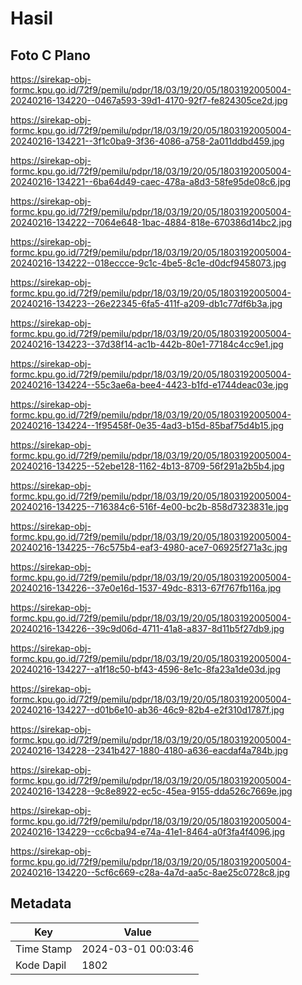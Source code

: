 # Hasil

## Foto C Plano

https://sirekap-obj-formc.kpu.go.id/72f9/pemilu/pdpr/18/03/19/20/05/1803192005004-20240216-134220--0467a593-39d1-4170-92f7-fe824305ce2d.jpg

https://sirekap-obj-formc.kpu.go.id/72f9/pemilu/pdpr/18/03/19/20/05/1803192005004-20240216-134221--3f1c0ba9-3f36-4086-a758-2a011ddbd459.jpg

https://sirekap-obj-formc.kpu.go.id/72f9/pemilu/pdpr/18/03/19/20/05/1803192005004-20240216-134221--6ba64d49-caec-478a-a8d3-58fe95de08c6.jpg

https://sirekap-obj-formc.kpu.go.id/72f9/pemilu/pdpr/18/03/19/20/05/1803192005004-20240216-134222--7064e648-1bac-4884-818e-670386d14bc2.jpg

https://sirekap-obj-formc.kpu.go.id/72f9/pemilu/pdpr/18/03/19/20/05/1803192005004-20240216-134222--018eccce-9c1c-4be5-8c1e-d0dcf9458073.jpg

https://sirekap-obj-formc.kpu.go.id/72f9/pemilu/pdpr/18/03/19/20/05/1803192005004-20240216-134223--26e22345-6fa5-411f-a209-db1c77df6b3a.jpg

https://sirekap-obj-formc.kpu.go.id/72f9/pemilu/pdpr/18/03/19/20/05/1803192005004-20240216-134223--37d38f14-ac1b-442b-80e1-77184c4cc9e1.jpg

https://sirekap-obj-formc.kpu.go.id/72f9/pemilu/pdpr/18/03/19/20/05/1803192005004-20240216-134224--55c3ae6a-bee4-4423-b1fd-e1744deac03e.jpg

https://sirekap-obj-formc.kpu.go.id/72f9/pemilu/pdpr/18/03/19/20/05/1803192005004-20240216-134224--1f95458f-0e35-4ad3-b15d-85baf75d4b15.jpg

https://sirekap-obj-formc.kpu.go.id/72f9/pemilu/pdpr/18/03/19/20/05/1803192005004-20240216-134225--52ebe128-1162-4b13-8709-56f291a2b5b4.jpg

https://sirekap-obj-formc.kpu.go.id/72f9/pemilu/pdpr/18/03/19/20/05/1803192005004-20240216-134225--716384c6-516f-4e00-bc2b-858d7323831e.jpg

https://sirekap-obj-formc.kpu.go.id/72f9/pemilu/pdpr/18/03/19/20/05/1803192005004-20240216-134225--76c575b4-eaf3-4980-ace7-06925f271a3c.jpg

https://sirekap-obj-formc.kpu.go.id/72f9/pemilu/pdpr/18/03/19/20/05/1803192005004-20240216-134226--37e0e16d-1537-49dc-8313-67f767fb116a.jpg

https://sirekap-obj-formc.kpu.go.id/72f9/pemilu/pdpr/18/03/19/20/05/1803192005004-20240216-134226--39c9d06d-4711-41a8-a837-8d11b5f27db9.jpg

https://sirekap-obj-formc.kpu.go.id/72f9/pemilu/pdpr/18/03/19/20/05/1803192005004-20240216-134227--a1f18c50-bf43-4596-8e1c-8fa23a1de03d.jpg

https://sirekap-obj-formc.kpu.go.id/72f9/pemilu/pdpr/18/03/19/20/05/1803192005004-20240216-134227--d01b6e10-ab36-46c9-82b4-e2f310d1787f.jpg

https://sirekap-obj-formc.kpu.go.id/72f9/pemilu/pdpr/18/03/19/20/05/1803192005004-20240216-134228--2341b427-1880-4180-a636-eacdaf4a784b.jpg

https://sirekap-obj-formc.kpu.go.id/72f9/pemilu/pdpr/18/03/19/20/05/1803192005004-20240216-134228--9c8e8922-ec5c-45ea-9155-dda526c7669e.jpg

https://sirekap-obj-formc.kpu.go.id/72f9/pemilu/pdpr/18/03/19/20/05/1803192005004-20240216-134229--cc6cba94-e74a-41e1-8464-a0f3fa4f4096.jpg

https://sirekap-obj-formc.kpu.go.id/72f9/pemilu/pdpr/18/03/19/20/05/1803192005004-20240216-134220--5cf6c669-c28a-4a7d-aa5c-8ae25c0728c8.jpg


## Metadata

| Key        | Value               |
| ---------- | ------------------- |
| Time Stamp | 2024-03-01 00:03:46 |
| Kode Dapil | 1802                |



